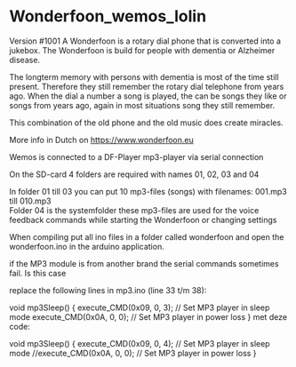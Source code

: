 # Wonderfoon_wemos_lolin
Version #1001
A Wonderfoon is a rotary dial phone that is converted into a jukebox. The Wonderfoon is build for people with dementia or Alzheimer disease.

The longterm memory with persons with dementia is most of the time still present. Therefore they still remember the rotary dial telephone from years ago. When the dial a number a song is played, the can be songs they like or songs from years ago, again in most situations song they still remember.

This combination of the old phone and the old music does create miracles.

More info in Dutch on https://www.wonderfoon.eu

Wemos is connected to a DF-Player mp3-player via serial connection

On the SD-card 4 folders are required with names 01, 02, 03 and 04 
 
In folder 01 till 03 you can put 10 mp3-files (songs) with filenames: 001.mp3 till 010.mp3  
Folder 04 is the systemfolder these mp3-files are used for the voice feedback commands while starting the Wonderfoon or changing settings

When compiling put all ino files in a folder called wonderfoon and open the wonderfoon.ino in the arduino application.

if the MP3 module is from another brand the serial commands sometimes fail.
Is this case 

replace the following lines in mp3.ino (line 33 t/m 38):

void mp3Sleep()
{
execute_CMD(0x09, 0, 3); // Set MP3 player in sleep mode
execute_CMD(0x0A, 0, 0); // Set MP3 player in power loss
}
met deze code:

void mp3Sleep()
{
execute_CMD(0x09, 0, 4); // Set MP3 player in sleep mode
//execute_CMD(0x0A, 0, 0); // Set MP3 player in power loss
}
